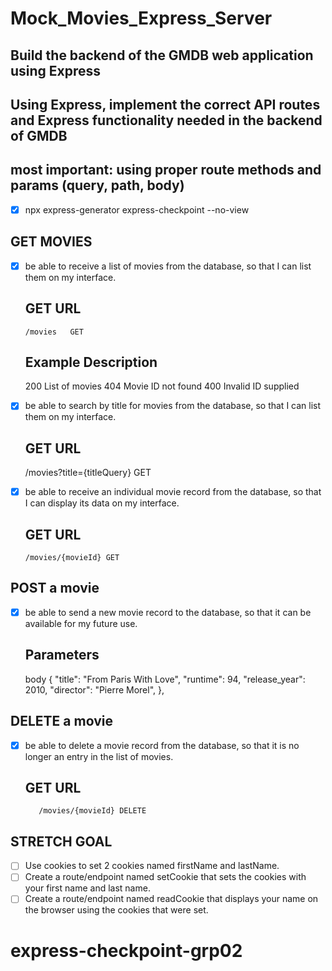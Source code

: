 # Mock_Movies_Express_Server

## Build the backend of the GMDB web application using Express

## Using Express, implement the correct API routes and Express functionality needed in the backend of GMDB

## most important: using proper route methods and params (query, path, body)

- [X] npx express-generator express-checkpoint --no-view


## GET MOVIES

- [X] be able to receive a list of movies from the database, so that I can list them on my interface.

    ## GET URL
      /movies	GET

    ## Example Description
    200	List of movies
    404	Movie ID not found
    400	Invalid ID supplied

- [X] be able to search by title for movies from the database, so that I can list them on my interface.

    ## GET URL
    /movies?title={titleQuery} GET

- [X] be able to receive an individual movie record from the database, so that I can display its data on my interface.

    ## GET URL
      /movies/{movieId} GET

## POST a movie
- [X]  be able to send a new movie record to the database, so that it can be available for my future use.

    ## Parameters
    body	{
          "title": "From Paris With Love",
          "runtime": 94,
          "release_year": 2010,
          "director": "Pierre Morel",
          },

## DELETE a movie
- [X]  be able to delete a movie record from the database, so that it is no longer an entry in the list of movies.

    ## GET URL
          /movies/{movieId} DELETE

## STRETCH GOAL

- [ ] Use cookies to set 2 cookies named firstName and lastName.
- [ ] Create a route/endpoint named setCookie that sets the cookies with your first name and last name.
- [ ] Create a route/endpoint named readCookie that displays your name on the browser using the cookies that were set.
# express-checkpoint-grp02
